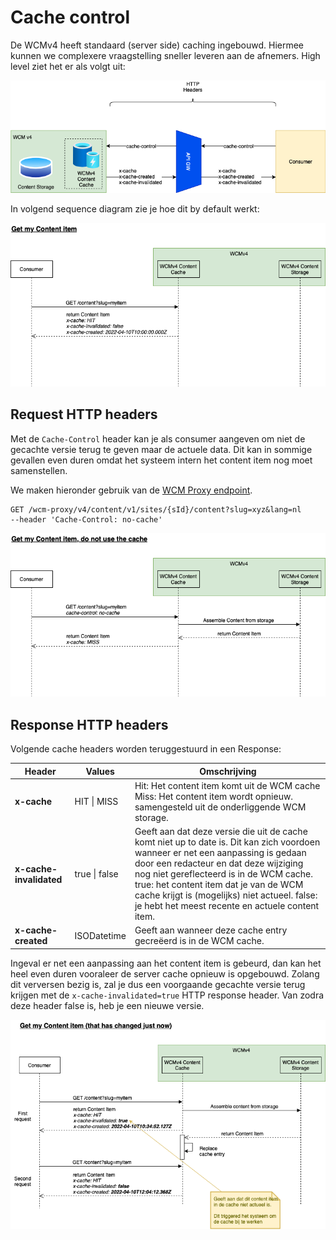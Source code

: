 # Cache control

De WCMv4 heeft standaard (server side) caching ingebouwd. Hiermee kunnen we complexere vraagstelling sneller leveren aan de afnemers. High level ziet het er als volgt uit: 

![WCMv4 cache](../assets/WCMv4-caching.png 'Een ingebouwde cache in de WCMv4 API')

In volgend sequence diagram zie je hoe dit by default werkt: 

![WCMv4 cache](../assets/WCMv4-caching-1.png 'Standaard gedrag van de WCMv4 API cache')

## Request HTTP headers
Met de `Cache-Control` header kan je als consumer aangeven om niet de gecachte versie terug te geven maar de actuele data. Dit kan in sommige gevallen even duren omdat het systeem intern het content item nog moet samenstellen.

We maken hieronder gebruik van de [WCM Proxy endpoint](/wcmv4/content/endpoint-proxy).

```shell
GET /wcm-proxy/v4/content/v1/sites/{sId}/content?slug=xyz&lang=nl
--header 'Cache-Control: no-cache'
```

![WCMv4 cache](../assets/WCMv4-caching-2.png 'De WCMv4 API cache niet gebruiken')

## Response HTTP headers
Volgende cache headers worden teruggestuurd in een Response:

| Header              | Values        | Omschrijving                                                                                                                                                                                                                                                                                                                                                       |
|---------------------|---------------|--------------------------------------------------------------------------------------------------------------------------------------------------------------------------------------------------------------------------------------------------------------------------------------------------------------------------------------------------------------------|
| **x-cache**             | HIT \| MISS   | Hit: Het content item komt uit de WCM cache Miss: Het content item wordt opnieuw. samengesteld uit de onderliggende WCM storage.                                                                                                                                                                                                                                   |
| **x-cache-invalidated** | true \| false | Geeft aan dat deze versie die uit de cache komt niet up to date is. Dit kan zich voordoen wanneer er net een aanpassing is gedaan door een redacteur en dat deze wijziging nog niet gereflecteerd is in de WCM cache. true: het content item dat je van de WCM cache krijgt is (mogelijks) niet actueel. false: je hebt het meest recente en actuele content item. |
| **x-cache-created**     | ISODatetime   | Geeft aan wanneer deze cache entry gecreëerd is in de WCM cache.                                                                                                                                                                                                                                                                                                   |

Ingeval er net een aanpassing aan het content item is gebeurd, dan kan het heel even duren vooraleer de server cache opnieuw is opgebouwd. Zolang dit verversen bezig is, zal je dus een voorgaande gecachte versie terug krijgen met de `x-cache-invalidated=true` HTTP response header. Van zodra deze header false is, heb je een nieuwe versie.

![WCMv4 cache](../assets/WCMv4-caching-4.png 'De WCMv4 API cache latency')
